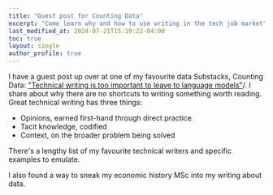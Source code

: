 ```yaml
---
title: "Guest post for Counting Data"
excerpt: "Come learn why and how to use writing in the tech job market"
last_modified_at: 2024-07-21T15:19:22-04:00
toc: true
layout: single
author_profile: true
---
```


I have a guest post up over at one of my favourite data Substacks, Counting Data: ["Technical writing is too important to leave to language models"](https://www.counting-stuff.com/technical-writing-is-too-important-to-leave-to-language-models)/. I share about why there are no shortcuts to writing something worth reading. Great technical writing has three things:
* Opinions, earned first-hand through direct practice
* Tacit knowledge, codified
* Context, on the broader problem being solved

There's a lengthy list of my favourite technical writers and specific examples to emulate. 

I also found a way to sneak my economic history MSc into my writing about data.
